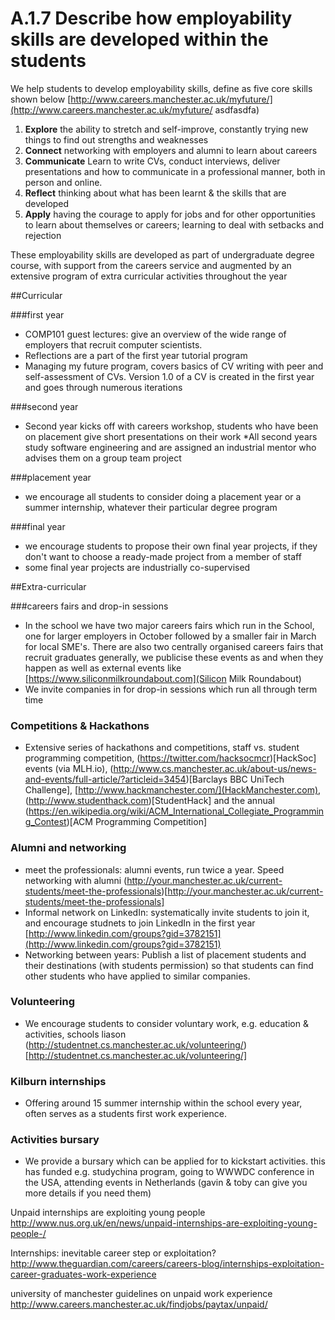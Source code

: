 # A.1.7 Describe how employability skills are developed within the students

We help students to develop employability skills, define as five core skills shown below  [http://www.careers.manchester.ac.uk/myfuture/](http://www.careers.manchester.ac.uk/myfuture/ asdfasdfa)

1. **Explore** the ability to stretch and self-improve, constantly trying new things to find out strengths and weaknesses
2. **Connect** networking with employers and alumni to learn about careers
3. **Communicate** Learn to write CVs, conduct interviews, deliver presentations and how to communicate in a professional manner, both in person and online.
4. **Reflect** thinking about what has been learnt & the skills that are developed
5. **Apply** having the courage to apply for jobs and for other opportunities to learn about themselves or careers; learning to deal with setbacks and rejection

These employability skills are developed as part of undergraduate degree course, with support from the careers service and augmented by an extensive program of extra curricular activities throughout the year

##Curricular

###first year
* COMP101 guest lectures: give an overview of the wide range of employers that recruit computer scientists.
* Reflections are a part of the first year tutorial program
* Managing my future program, covers basics of CV writing with peer and self-assessment of CVs. Version 1.0 of a CV is created in the first year and goes through numerous iterations

###second year

* Second year kicks off with careers workshop, students who have been on placement give short presentations on their work
*All second years study software engineering and are assigned an industrial mentor who advises them on a group team project

###placement year
* we encourage all students to consider doing a placement year or a summer internship, whatever their particular degree program

###final year
* we encourage students to propose their own final year projects, if they don't want to choose a ready-made project from a member of staff
* some final year projects are industrially co-supervised

##Extra-curricular

###careers fairs and drop-in sessions
* In the school we have two major careers fairs which run in the School, one for larger employers in October followed by a smaller fair in March for local SME's. There are also two centrally organised careers fairs that recruit graduates generally, we publicise these events as and when they happen as well as external events like [https://www.siliconmilkroundabout.com](Silicon Milk Roundabout)
* We invite companies in for drop-in sessions which run all through term time
### Competitions & Hackathons
* Extensive series of hackathons and competitions, staff vs. student programming competition, (https://twitter.com/hacksocmcr)[HackSoc] events (via MLH.io), (http://www.cs.manchester.ac.uk/about-us/news-and-events/full-article/?articleid=3454)[Barclays BBC UniTech Challenge], [http://www.hackmanchester.com/](HackManchester.com), (http://www.studenthack.com)[StudentHack] and the annual (https://en.wikipedia.org/wiki/ACM_International_Collegiate_Programming_Contest)[ACM Programming Competition]

### Alumni and networking
* meet the professionals: alumni events, run twice a year. Speed networking with alumni (http://your.manchester.ac.uk/current-students/meet-the-professionals)[http://your.manchester.ac.uk/current-students/meet-the-professionals]
* Informal network on LinkedIn: systematically invite students to join it, and encourage studnets to join LinkedIn in the first year [http://www.linkedin.com/groups?gid=3782151](http://www.linkedin.com/groups?gid=3782151)
* Networking between years: Publish a list of placement students and their destinations (with students permission) so that students can find other students who have applied to similar companies.

### Volunteering
* We encourage students to consider voluntary work, e.g. education & activities, schools liason (http://studentnet.cs.manchester.ac.uk/volunteering/)[http://studentnet.cs.manchester.ac.uk/volunteering/]

### Kilburn internships
* Offering around 15 summer internship within the school every year, often serves as a students first work experience.

### Activities bursary
* We provide a bursary which can be applied for to kickstart activities. this has funded e.g. studychina program, going to WWWDC conference in the USA, attending events in Netherlands (gavin & toby can give you more details if you need them)






Unpaid internships are exploiting young people
http://www.nus.org.uk/en/news/unpaid-internships-are-exploiting-young-people-/

Internships: inevitable career step or exploitation?
http://www.theguardian.com/careers/careers-blog/internships-exploitation-career-graduates-work-experience

university of manchester guidelines on unpaid work experience
http://www.careers.manchester.ac.uk/findjobs/paytax/unpaid/
